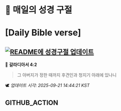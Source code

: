 # 🙏 매일의 성경 구절
# [Daily Bible verse]
## [![README에 성경구절 업데이트](https://github.com/DONGSUKA/first_test/actions/workflows/update-readme-bible.yml/badge.svg)](https://github.com/DONGSUKA/first_test/actions/workflows/update-readme-bible.yml)
<!-- START_BIBLE_VERSE -->
📖 **갈라디아서 4:2**
> 그 아버지가 정한 때까지 후견인과 청지기 아래에 있나니

🕊️ _업데이트 시각: 2025-09-21 14:44:21 KST_
  <!-- END_BIBLE_VERSE -->
## GITHUB_ACTION
